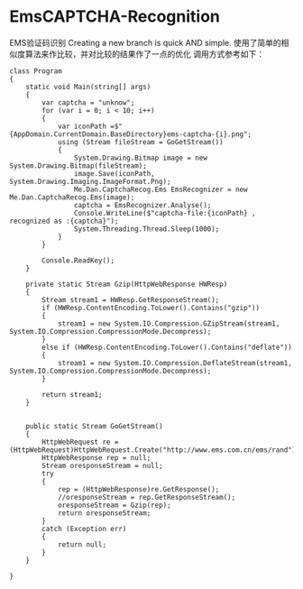 # EmsCAPTCHA-Recognition
EMS验证码识别
Creating a new branch is quick AND simple.
使用了简单的相似度算法来作比较，并对比较的结果作了一点的优化
调用方式参考如下：

    class Program
    {
        static void Main(string[] args)
        {
            var captcha = "unknow";
            for (var i = 0; i < 10; i++)
            {
                var iconPath =$"{AppDomain.CurrentDomain.BaseDirectory}ems-captcha-{i}.png";
                using (Stream fileStream = GoGetStream())
                {
                    System.Drawing.Bitmap image = new System.Drawing.Bitmap(fileStream);
                    image.Save(iconPath, System.Drawing.Imaging.ImageFormat.Png);
                    Me.Dan.CaptchaRecog.Ems EmsRecognizer = new Me.Dan.CaptchaRecog.Ems(image);
                    captcha = EmsRecognizer.Analyse();
                    Console.WriteLine($"captcha-file:{iconPath} , recognized as :{captcha}");
                    System.Threading.Thread.Sleep(1000);
                }
            }

            Console.ReadKey();
        }

        private static Stream Gzip(HttpWebResponse HWResp)
        {
            Stream stream1 = HWResp.GetResponseStream();
            if (HWResp.ContentEncoding.ToLower().Contains("gzip"))
            {
                stream1 = new System.IO.Compression.GZipStream(stream1, System.IO.Compression.CompressionMode.Decompress);
            }
            else if (HWResp.ContentEncoding.ToLower().Contains("deflate"))
            {
                stream1 = new System.IO.Compression.DeflateStream(stream1, System.IO.Compression.CompressionMode.Decompress);
            }

            return stream1;
        }


        public static Stream GoGetStream()
        {
            HttpWebRequest re = (HttpWebRequest)HttpWebRequest.Create("http://www.ems.com.cn/ems/rand");
            HttpWebResponse rep = null;
            Stream oresponseStream = null;
            try
            {
                rep = (HttpWebResponse)re.GetResponse();
                //oresponseStream = rep.GetResponseStream();
                oresponseStream = Gzip(rep);
                return oresponseStream;
            }
            catch (Exception err)
            {
                return null;
            }
        }

    }
